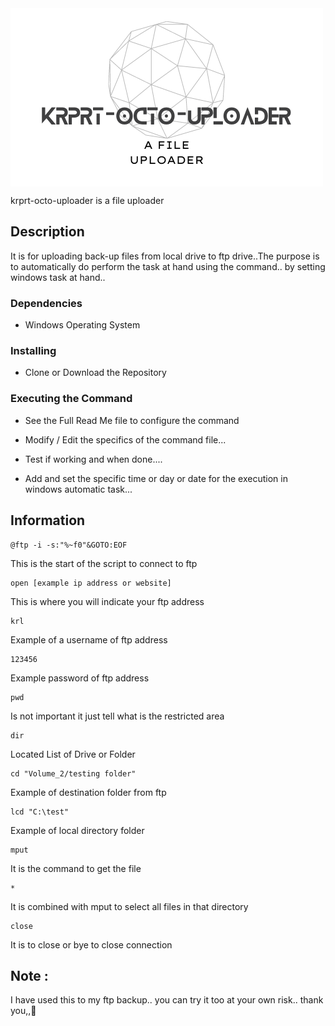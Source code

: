 <img src="./src/assets/img/krprt-octo-up.png" align="center">

krprt-octo-uploader is a file uploader

## Description

It is for uploading back-up files from local drive to ftp drive..The purpose is to automatically do perform the task at hand using the command.. by setting windows task at hand..

### Dependencies

* Windows Operating System

### Installing

* Clone or Download the Repository

### Executing the Command

* See the Full Read Me file to configure the command

* Modify / Edit the specifics of the command file...

* Test if working and when done....

* Add and set the specific time or day or date for the execution in windows automatic task... 

## Information

```
@ftp -i -s:"%~f0"&GOTO:EOF
```
This is the start of the script to connect to ftp

```
open [example ip address or website]
```
This is where you will indicate your ftp address

```
krl
```
Example of a username of ftp address

```
123456
```
Example password of ftp address

```
pwd
```
Is not important it just tell what is the restricted area

```
dir
```
Located List of Drive or Folder

```
cd "Volume_2/testing folder"
```
Example of destination folder from ftp

```
lcd "C:\test"
```
Example of local directory folder

```
mput
```
It is the command to get the file

```
*
```
It is combined with mput to select all files in that directory

```
close
```
It is to close or bye to close connection


## Note :

I have used this to my ftp backup.. you can try it too at your own risk.. thank you,,:rocket: